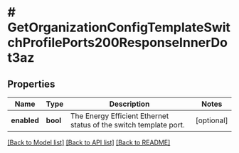# # GetOrganizationConfigTemplateSwitchProfilePorts200ResponseInnerDot3az

## Properties

Name | Type | Description | Notes
------------ | ------------- | ------------- | -------------
**enabled** | **bool** | The Energy Efficient Ethernet status of the switch template port. | [optional]

[[Back to Model list]](../../README.md#models) [[Back to API list]](../../README.md#endpoints) [[Back to README]](../../README.md)
